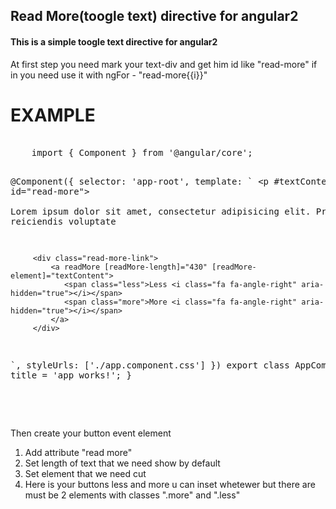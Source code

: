 ## Read More(toogle text) directive for angular2

<h4>This is a simple toogle text directive for angular2</h4>

At first step you need mark your text-div and get him id like "read-more" if in you need use it with ngFor -  "read-more{{i}}"<br>
<h1>EXAMPLE</h1>
<pre>
<div>
	import { Component } from '@angular/core';

@Component({
  selector: 'app-root',
  template: `
		<p #textContent id="read-more">  
			Lorem ipsum dolor sit amet, consectetur adipisicing elit. Provident reiciendis voluptate
		</p>

		 <div class="read-more-link">
			 <a readMore [readMore-length]="430" [readMore-element]="textContent">
			 	<span class="less">Less <i class="fa fa-angle-right" aria-hidden="true"></i></span>
			 	<span class="more">More <i class="fa fa-angle-right" aria-hidden="true"></i></span>
			 </a>
		 </div>
  `,
  styleUrls: ['./app.component.css']
})
export class AppComponent {
  title = 'app works!';
}
</div>

</pre>

Then create your button event element

1. Add attribute "read more"
2. Set length of text that we need show by default
3. Set element that we need cut
4. Here is your buttons less and more u can inset whetewer but there are must be 2 elements with classes ".more" and ".less"